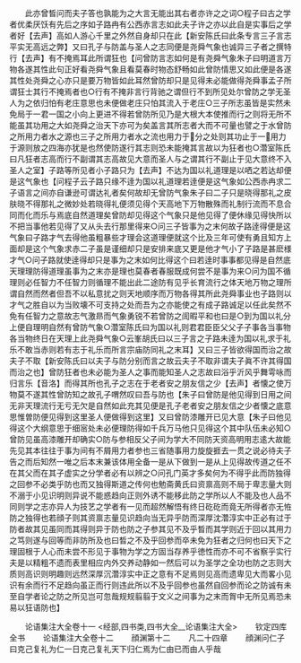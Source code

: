 <!-- { "loadSidebar": true } -->
　　此亦曾晳问而夫子答也孰能为之大言无能出其右者亦许之之词○程子曰古之学者优柔厌饫有先后之序如子路冉有公西赤言志如此夫子许之亦以此自是实事后之学者好【去声】高如人游心千里之外然自身却只在此【新安陈氏曰此条专言三子言志平实无高远之弊】又曰孔子与防盖与圣人之志同便是尧舜气象也诚异三子者之撰特行【去声】有不掩焉耳此所谓狂也【问曾防言志如何是有尧舜气象朱子曰明道言万物各遂其性此句正好看尧舜气象且看莫春时物态舒畅如此曾防情思又如此便是各遂其性处尧舜之心亦只是要万物皆如此耳然曾防却只是见得未必能做得尧舜事孟子所谓狂士其行不掩焉者也○行有不掩非言行背驰之谓但行不到所见处尔曾防之学无圣人为之依归怕有老庄意思也未便做老庄只怕其流入于老庄○三子所志虽皆是实然未免局于一君一国之小向上更进不得若曾防所见乃是大根大本使推而行之则将无所不能虽其功用之大如尧舜之治天下亦可为矣盖言其所志者大而不可量也譬之于水曾防之所用力者水之源也三子之所用力者水之流也用力于分之处则其功止于一用力于源则放之四海亦犹是也然使防遂行其志则恐未能掩其言故以为狂者也○濳室陈氏曰凡狂者志高而行不副谓其志高故见大意而圣人与之谓其行不副止于见大意终不入圣人之室】子路等所见者小子路只为【去声】不达为国以礼道理是以哂之若达却便是这气象也【问程子云子路只缘不逹为国以礼道理若逹便是这气象如公西赤冉求二子语言之间亦自谦逊可谓达礼者矣何故却无曾防气象朱子曰二子只是晓得那礼之皮肤晓不得那礼之微妙处若晓得礼便须见得个天高地下万物散殊而礼制行流而不息合同而化而乐与焉底自然道理矣曾防却见得这个气象只是他见得了便休缘见得快所以不把当事他若见得了又从头去行那里得来○问三子皆事为之末何故子路逹得便是这气象曰子路才气去得他虽粗暴些才理会这道理便就这个比及三年可使有勇且知方上面却是这个气象求赤二子虽是谨细却只是安排来底又更是他才气小了子路是甚麽様才气○问子路就使逹得却只是事为之末如何比得这个曰若逹时事事都见得是自然底天理理防得道理虽事为之末亦是理也莫春者春服既成何尝不是事为来○问为国不循理则必任智力不任智力则循理不能出此二途防有见乎长育流行之体天地万物之理所谓自然而然者但吾不以私意扰之则天地顺序而万物各得其所此尧舜事业也子路则以才气之胜自以为当败壊不可支持之处而吾为之亦能使之有成子路诚足以任此矣然不免有任智力之意故志气激昻而气象勇锐不若曾防之訚暇平和也曰是○到为国以礼分上便自理明自然有曾防气象○濳室陈氏曰为国以礼则君君臣臣父父子子事各当事物各当物终日在天理上此尧舜气象○云峯胡氏曰以三子言之子路未逹为国以礼求于礼乐不敢当赤则若有志于礼乐而所言宗庙防同礼之末耳】又曰三子皆欲得国而治之故夫子不取【新安陈氏曰以夫子与防分别而言之故云夫子不取非谓夫子眞不许其得国而治之也】曾防狂者也未必能为圣人之事而能知圣人之志故曰浴乎沂风乎舞雩咏而归言乐【音洛】而得其所也孔子之志在于老者安之朋友信之少【去声】者懐之使万物莫不遂其性曾防知之故孔子喟然叹曰吾与防也【朱子曰曾防是他见得到日用之间无非天理流行无亏无欠是自然如此充其见便是孔子老者安之朋友信之少者懐之底意思惟曽防便见得到这里圣人便做得到这里】又曰曾防漆雕开已见大意【朱子曰他见得这个大纲意思于细宻处未必便理防得如千兵万马他只见得这个其中队伍未必知○曾防见虽高漆雕开却确实○防与参相反父子间为学大不同防天资高明用志逺大故能先见其本往往于事为间有不屑用力者参也三省随事用力旋旋捱去一贯之说必待夫子告之而后知然一唯之后本末兼该体用全备一是从下做到一是从上见得故传道之任不在其父而在其子虚实之分学者必有以辨之○问孔门英才多矣何为不得乎此而防独得之回参不必类乎防也而又独得斯道之传何也勉斋黄氏曰资禀高则不局于卑志量大则不溺于小见识明则异说不能惑趋向正则外诱不能移此防之学所以人不能及也人品不同则学之志亦异人为技艺之学者有一见而超然解悟有终日矻矻而竟无所得者亦无恠防之独得也若顔子则其资禀志量见识趋向当无异乎防而深厚沈濳淳实中正必有过于防者故其见虽同而其得则异于防也防之子参其见不及乎晳而其学则近于回以其用力之笃则遂与回等而非防所及也曰晳之不及乎回参而卒未免为狂者之归何也曰天下之理固根于人心而未尝不形见于事物为学之方固当存养乎徳性而亦不可不省察乎实行夫是以精粗不遗而表里相应内外交养动静如一然后可以为圣学之全功也防之志则大质则高识则明趣则远然深厚沉濳淳实中正之意有不足焉则见高而遗卑见大而畧小见识有余而行不足趋向虽正而行则违此所以不及乎回参也虽然自回参而论之防诚有未至自学者论之防之所见岂可忽哉规规翦翦于文义之间事为之末而胷中无所见焉恐未易以狂语防也】











　　论语集注大全卷十一
<经部,四书类,四书大全__论语集注大全>
　　钦定四库全书
　　论语集注大全卷十二
　　顔渊第十二
　　凡二十四章
　　顔渊问仁子曰克己复礼为仁一日克己复礼天下归仁焉为仁由已而由人乎哉
